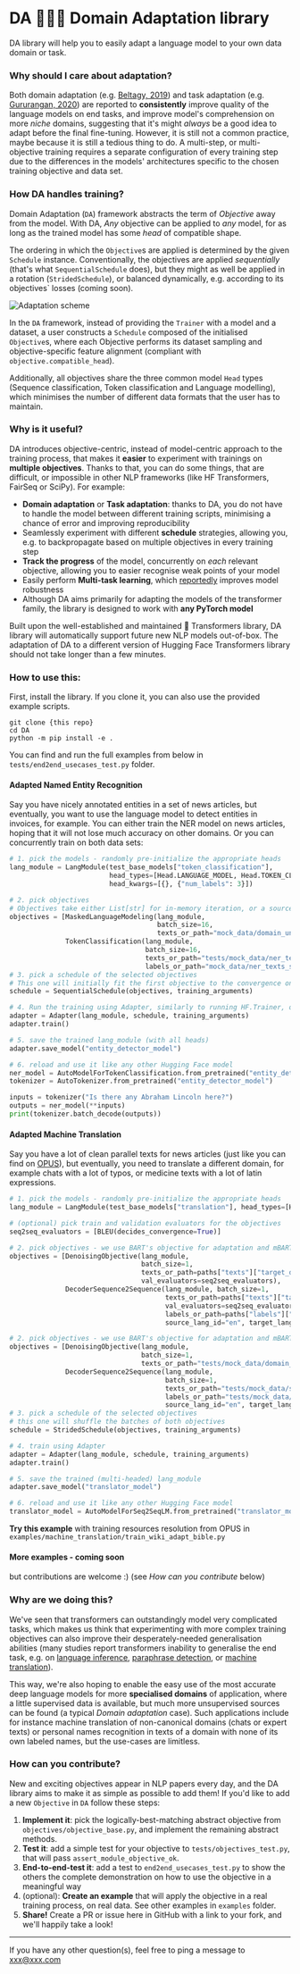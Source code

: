 # DA 🐴✨🦄 Domain Adaptation library

DA library will help you to easily adapt a language model to your own data domain or task.

### Why should I care about adaptation?

Both domain adaptation (e.g. [Beltagy, 2019](https://aclanthology.org/D19-1371/)) 
and task adaptation (e.g. [Gururangan, 2020](https://aclanthology.org/2020.acl-main.740/))
are reported to **consistently** improve quality of the language models on end tasks, 
and improve model's comprehension on more *niche* domains,
suggesting that it's might *always* be a good idea to adapt before the final fine-tuning. 
However, it is still not a common practice, maybe because it is still a tedious thing to do. A multi-step, 
or multi-objective training requires a separate configuration of every training step due to the differences in the models' 
architectures specific to the chosen training objective and data set.

### How DA handles training?

Domain Adaptation (`DA`) framework abstracts the term of *Objective* away from the model.
With DA, *Any* objective can be applied to *any* model, for as long as the trained model has some *head* of compatible shape.

The ordering in which the `Objective`s are applied is determined by the given `Schedule` instance.
Conventionally, the objectives are applied *sequentially* (that's what `SequentialSchedule` does), 
but they might as well be applied in a rotation (`StridedSchedule`), or balanced dynamically, 
e.g. according to its objectives` losses (coming soon).

![Adaptation scheme](docs/classic_and_DA_pipeline.png)

In the `DA` framework, instead of providing the `Trainer` with a model and a dataset, 
a user constructs a `Schedule` composed of the initialised `Objective`s, where each Objective performs its
dataset sampling and objective-specific feature alignment (compliant with `objective.compatible_head`).

Additionally, all objectives share the three common model `Head` types (Sequence classification, Token classification and Language modelling), 
which minimises the number of different data formats that the user has to maintain.

### Why is it useful?

DA introduces objective-centric, instead of model-centric approach to the training process, 
that makes it **easier** to experiment with trainings on **multiple objectives**. Thanks to that, you can do some things,
that are difficult, or impossible in other NLP frameworks (like HF Transformers, FairSeq or SciPy). For example:
* **Domain adaptation** or **Task adaptation**: thanks to DA, you do not have to handle the model 
between different training scripts, minimising a chance of error and improving reproducibility 
* Seamlessly experiment with different **schedule** strategies, allowing you, e.g. to backpropagate based 
on multiple objectives in every training step
* **Track the progress** of the model, concurrently on *each* relevant objective, allowing you to easier 
recognise weak points of your model
* Easily perform **Multi-task learning**, which [reportedly](https://direct.mit.edu/tacl/article/doi/10.1162/tacl_a_00335/96483/An-Empirical-Study-on-Robustness-to-Spurious) 
improves model robustness
* Although DA aims primarily for adapting the models of the transformer family, the library is designed to
work with **any PyTorch model** 

Built upon the well-established and maintained 🤗 Transformers library, DA library will automatically support 
future new NLP models out-of-box. The adaptation of DA to a different version of Hugging Face Transformers library 
should not take longer than a few minutes.

### How to use this:

First, install the library. If you clone it, you can also use the provided example scripts.
```shell
git clone {this repo}
cd DA
python -m pip install -e .
```

You can find and run the full examples from below in `tests/end2end_usecases_test.py` folder.

#### Adapted Named Entity Recognition

Say you have nicely annotated entities in a set of news articles, but eventually, you want to use the language model
to detect entities in invoices, for example. You can either train the NER model on news articles, hoping that
it will not lose much accuracy on other domains. Or you can concurrently train on both data sets:

```python
# 1. pick the models - randomly pre-initialize the appropriate heads
lang_module = LangModule(test_base_models["token_classification"],
                         head_types=[Head.LANGUAGE_MODEL, Head.TOKEN_CLASSIFICATION],
                         head_kwargs=[{}, {"num_labels": 3}])

# 2. pick objectives
# Objectives take either List[str] for in-memory iteration, or a source file path for streamed iteration
objectives = [MaskedLanguageModeling(lang_module,
                                     batch_size=16,
                                     texts_or_path="mock_data/domain_unsup.txt"),
              TokenClassification(lang_module,
                                  batch_size=16,
                                  texts_or_path="tests/mock_data/ner_texts_sup.txt",
                                  labels_or_path="mock_data/ner_texts_sup_labels.txt")]
# 3. pick a schedule of the selected objectives
# This one will initially fit the first objective to the convergence on its eval set, fit the second 
schedule = SequentialSchedule(objectives, training_arguments)

# 4. Run the training using Adapter, similarly to running HF.Trainer, only adding `schedule`
adapter = Adapter(lang_module, schedule, training_arguments)
adapter.train()

# 5. save the trained lang_module (with all heads)
adapter.save_model("entity_detector_model")

# 6. reload and use it like any other Hugging Face model
ner_model = AutoModelForTokenClassification.from_pretrained("entity_detector_model")
tokenizer = AutoTokenizer.from_pretrained("entity_detector_model")

inputs = tokenizer("Is there any Abraham Lincoln here?")
outputs = ner_model(**inputs)
print(tokenizer.batch_decode(outputs))
```

#### Adapted Machine Translation

Say you have a lot of clean parallel texts for news articles (just like you can find on [OPUS](https://opus.nlpl.eu/)),
but eventually, you need to translate a different domain, for example chats with a lot of typos, 
or medicine texts with a lot of latin expressions.

```python
# 1. pick the models - randomly pre-initialize the appropriate heads
lang_module = LangModule(test_base_models["translation"], head_types=[Head.LANGUAGE_MODEL])

# (optional) pick train and validation evaluators for the objectives
seq2seq_evaluators = [BLEU(decides_convergence=True)]

# 2. pick objectives - we use BART's objective for adaptation and mBART's seq2seq objective for fine-tuning
objectives = [DenoisingObjective(lang_module,
                                 batch_size=1,
                                 texts_or_path=paths["texts"]["target_domain"]["unsup"],
                                 val_evaluators=seq2seq_evaluators),
              DecoderSequence2Sequence(lang_module, batch_size=1,
                                       texts_or_path=paths["texts"]["target_domain"]["translation"],
                                       val_evaluators=seq2seq_evaluators,
                                       labels_or_path=paths["labels"]["target_domain"]["translation"],
                                       source_lang_id="en", target_lang_id="cs")]

# 2. pick objectives - we use BART's objective for adaptation and mBART's seq2seq objective for fine-tuning
objectives = [DenoisingObjective(lang_module,
                                 batch_size=1,
                                 texts_or_path="tests/mock_data/domain_unsup.txt"),
              DecoderSequence2Sequence(lang_module,
                                       batch_size=1,
                                       texts_or_path="tests/mock_data/seq2seq_sources.txt",
                                       labels_or_path="tests/mock_data/seq2seq_targets.txt",
                                       source_lang_id="en", target_lang_id="cs")]
# 3. pick a schedule of the selected objectives
# this one will shuffle the batches of both objectives
schedule = StridedSchedule(objectives, training_arguments)

# 4. train using Adapter
adapter = Adapter(lang_module, schedule, training_arguments)
adapter.train()

# 5. save the trained (multi-headed) lang_module
adapter.save_model("translator_model")

# 6. reload and use it like any other Hugging Face model
translator_model = AutoModelForSeq2SeqLM.from_pretrained("translator_model")
```
**Try this example** with training resources resolution from OPUS in `examples/machine_translation/train_wiki_adapt_bible.py`

#### More examples - coming soon

but contributions are welcome :) (see *How can you contribute* below)

### Why are we doing this?

We've seen that transformers can outstandingly model very complicated tasks, which makes us 
think that experimenting with more complex training objectives can also improve their desperately-needed
generalisation abilities (many studies report transformers inability to generalise the end task, e.g. on 
[language inference](https://aclanthology.org/P19-1334/), 
[paraphrase detection](https://aclanthology.org/N19-1131/), or
[machine translation](https://aclanthology.org/2021.scil-1.3/)).

This way, we're also hoping to enable the easy use of the most accurate deep language models for more
**specialised domains** of application, where a little supervised data is available, but
much more unsupervised sources can be found (a typical *Domain adaptation* case).
Such applications include for instance machine translation of non-canonical domains (chats or expert texts) or personal names recognition in texts of a domain with none of its own labeled names, but the use-cases are limitless.

### How can you contribute?

New and exciting objectives appear in NLP papers every day, and the DA library aims to make it as simple as possible to add them! If you'd like to add a new `Objective` in `DA` follow these steps:

1. **Implement it**: pick the logically-best-matching abstract objective from `objectives/objective_base.py`,
and implement the remaining abstract methods.
2. **Test it**: add a simple test for your objective to `tests/objectives_test.py`, 
that will pass `assert_module_objective_ok`.
3. **End-to-end-test it**: add a test to `end2end_usecases_test.py` to show the others the complete 
demonstration on how to use the objective in a meaningful way
4. (optional): **Create an example** that will apply the objective in a real training process, on real data. 
See other examples in `examples` folder.
5. **Share!** Create a PR or issue here in GitHub with a link to your fork, and we'll happily take a look!

-------
If you have any other question(s), feel free to ping a message to xxx@xxx.com
